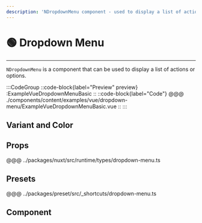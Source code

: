 ```yaml
---
description: 'NDropdownMenu component - used to display a list of actions or options.'
---
```


# 🟢 Dropdown Menu

---

`NDropdownMenu` is a component that can be used to display a list of actions or options.

:::CodeGroup
::code-block{label="Preview" preview}
  :ExampleVueDropdownMenuBasic
::
::code-block{label="Code"}
@@@ ./components/content/examples/vue/dropdown-menu/ExampleVueDropdownMenuBasic.vue
::
:::

## Variant and Color


## Props
@@@ ../packages/nuxt/src/runtime/types/dropdown-menu.ts

## Presets
@@@ ../packages/preset/src/_shortcuts/dropdown-menu.ts

## Component

### 
